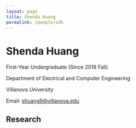 ```yaml
---
layout: page
title: Shenda Huang
permalink: /people/sdh
---
```

# Shenda Huang
First-Year Undergraduate (Since 2018 Fall)

Department of Electrical and Computer Engineering

Villanova University

Email: shuang9@villanova.edu
## Research
